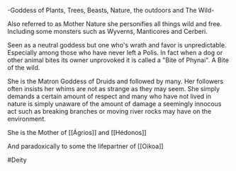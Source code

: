 -Goddess of Plants, Trees, Beasts, Nature, the outdoors and The Wild-

Also referred to as Mother Nature she personifies all things wild and free. Including some monsters such as Wyverns, Manticores and Cerberi.

Seen as a neutral goddess but one who's wrath  and favor is unpredictable. Especially among those who have never left a Polis. In fact when a dog or other animal bites its owner unprovoked it is called a "Bite of Phynai". A Bite of the wild.

She is the Matron Goddess of Druids and followed by many. Her followers often insists her whims are not as strange as they may seem. She simply demands a certain amount of respect and many who have not lived in nature is simply unaware of the amount of damage a seemingly innocous act such as breaking branches or moving river rocks may have on the environment.

She is the Mother of [[Ágrios]] and [[Hédonos]]

And paradoxically to some the lifepartner of [[Oikoa]]

#Deity